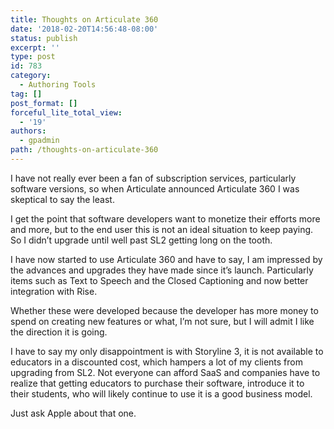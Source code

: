 ```yaml
---
title: Thoughts on Articulate 360
date: '2018-02-20T14:56:48-08:00'
status: publish
excerpt: ''
type: post
id: 783
category:
  - Authoring Tools
tag: []
post_format: []
forceful_lite_total_view:
  - '19'
authors:
  - gpadmin
path: /thoughts-on-articulate-360
---
```

I have not really ever been a fan of subscription services, particularly software versions, so when Articulate announced Articulate 360 I was skeptical to say the least.

I get the point that software developers want to monetize their efforts more and more, but to the end user this is not an ideal situation to keep paying. So I didn’t upgrade until well past SL2 getting long on the tooth.

I have now started to use Articulate 360 and have to say, I am impressed by the advances and upgrades they have made since it’s launch. Particularly items such as Text to Speech and the Closed Captioning and now better integration with Rise.

Whether these were developed because the developer has more money to spend on creating new features or what, I’m not sure, but I will admit I like the direction it is going.

I have to say my only disappointment is with Storyline 3, it is not available to educators in a discounted cost, which hampers a lot of my clients from upgrading from SL2. Not everyone can afford SaaS and companies have to realize that getting educators to purchase their software, introduce it to their students, who will likely continue to use it is a good business model.

Just ask Apple about that one.